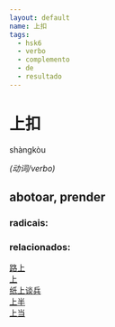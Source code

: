 ```yaml
--- 
layout: default
name: 上扣 
tags: 
  - hsk6
  - verbo
  - complemento
  - de
  - resultado
--- 
```

# 上扣 
shàngkòu  
 
*(动词/verbo)*  
## abotoar, prender 
### radicais: 
### relacionados: 
[路上](/zhengshidu/hsk1/路上)  
[上](/zhengshidu/hsk1/上)  
[纸上谈兵](/zhengshidu/hsk5/纸上谈兵)  
[上半](/zhengshidu/outras/上半)  
[上当](/zhengshidu/hsk6/上当)  
